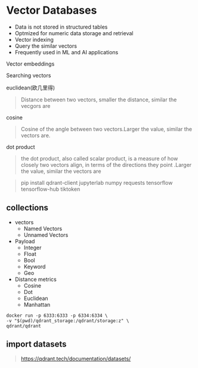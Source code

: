 # Vector Databases

+ Data is not stored in structured tables
+ Optmized for numeric data storage and retrieval
+ Vector indexing
+ Query the similar vectors
+ Frequently used in ML and AI applications

Vector embeddings


Searching vectors

euclidean(欧几里得)

> Distance between two vectors, smaller the distance, similar the vecgors are

cosine

> Cosine of the angle between two vectors.Larger the value, similar the vectors are.


dot product

> the dot product, also called scalar product, is a measure of how closely two vectors align, in terms of the directions they point .Larger the value, similar the vectors are



> pip install qdrant-client jupyterlab numpy requests tensorflow tensorflow-hub tiktoken


## collections

+ vectors
  + Named Vectors
  + Unnamed Vectors
+ Payload
  + Integer
  + Float
  + Bool
  + Keyword
  + Geo
+ Distance metrics
  + Cosine
  + Dot
  + Euclidean
  + Manhattan

```
docker run -p 6333:6333 -p 6334:6334 \ 
-v "$(pwd)/qdrant_storage:/qdrant/storage:z" \ 
qdrant/qdrant

```



## import datasets

> https://qdrant.tech/documentation/datasets/
